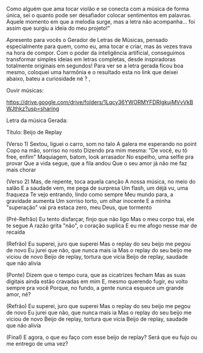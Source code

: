 Como alguém que ama tocar violão e se conecta com a música de forma única, sei o quanto pode ser desafiador colocar sentimentos em palavras. Aquele momento em que a melodia surge, mas a letra não acompanha... foi assim que surgiu a ideia do meu projeto!"

Apresento para vocês o Gerador de Letras de Músicas, pensado especialmente para quem, como eu, ama tocar e criar, mas às vezes trava na hora de compor. Com o poder da inteligência artificial, conseguimos transformar simples ideias em letras completas, desde inspiradoras totalmente originais em segundos! Para ver se a letra gerada ficou boa mesmo, coloquei uma harmônia e o resultado esta no link que deixei abaixo, bateu a curiosidade né ? ,

Ouvir músicas:

https://drive.google.com/drive/folders/1Lqcy36YWORMYFDRIgkujMVvVkBWJthkz?usp=sharing

Letra da música Gerada:

Título: Beijo de Replay

(Verso 1)
Sextou, liguei o carro, som no talo
A galera me esperando no point
Copo na mão, sorriso no rosto
Dizendo pra mim mesma: "De você, eu tô free, enfim"
Maquiagem, batom, look arrasador
No espelho, uma selfie pra provar
Que a vida segue, que a fila andou
Que o seu amor já não me faz mais chorar

(Verso 2)
Mas, de repente, toca aquela canção
A nossa música, no meio do salão
E a saudade vem, me pega de surpresa
Um flash, um déjà vu, uma fraqueza
Te vejo entrando, lindo como sempre
Meu mundo para, a gravidade aumenta
Um sorriso torto, um olhar inocente
E a minha "superação" vai pra estaca zero, meu Deus, que tormento

(Pré-Refrão)
Eu tento disfarçar, finjo que não ligo
Mas o meu corpo trai, ele te segue
A razão grita "não", o coração suplica
E eu me afogo nesse mar de recaída

(Refrão)
Eu superei, juro que superei
Mas o replay do seu beijo me pegou de novo
Eu jurei que não, que nunca mais ia
Mas o replay do seu beijo me viciou de novo
Beijo de replay, tortura que vicia
Beijo de replay, saudade que não alivia

(Ponte)
Dizem que o tempo cura, que as cicatrizes fecham
Mas as suas digitais ainda estão cravadas em mim
E, mesmo querendo fugir, eu volto sempre pra você
Porque, no fundo, a gente nunca esquece um grande amor, né?

(Refrão)
Eu superei, juro que superei
Mas o replay do seu beijo me pegou de novo
Eu jurei que não, que nunca mais ia
Mas o replay do seu beijo me viciou de novo
Beijo de replay, tortura que vicia
Beijo de replay, saudade que não alivia

(Final)
E agora, o que eu faço com esse beijo de replay?
Será que eu fujo ou me entrego de uma vez?

